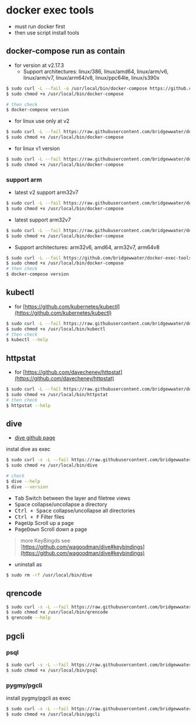 # docker exec tools

- must run docker first
- then use script install tools

## docker-compose run as contain

- for version at v2.17.3
  - Support architectures: linux/386, linux/amd64, linux/arm/v6, linux/arm/v7, linux/arm64/v8, linux/ppc64le, linux/s390x

```bash
$ sudo curl -L --fail -o /usr/local/bin/docker-compose https://github.com/bridgewwater/docker-exec-tools/releases/download/v2.17.3/run.sh
$ sudo chmod +x /usr/local/bin/docker-compose

# then check
$ docker-compose version
```

- for linux use only at v2

```bash
$ sudo curl -L --fail https://raw.githubusercontent.com/bridgewwater/docker-exec-tools/main/docker-compose/2.11.2-v2/run.sh -o /usr/local/bin/docker-compose
$ sudo chmod +x /usr/local/bin/docker-compose
```

- for linux v1 version

```bash
$ sudo curl -L --fail https://raw.githubusercontent.com/bridgewwater/docker-exec-tools/main/docker-compose/1.24.1/run.sh -o /usr/local/bin/docker-compose
$ sudo chmod +x /usr/local/bin/docker-compose
```

### support arm

- latest v2 support arm32v7

```bash
$ sudo curl -L --fail https://raw.githubusercontent.com/bridgewwater/docker-exec-tools/main/docker-compose/arm/arm32v7-v2/run.sh -o /usr/local/bin/docker-compose
$ sudo chmod +x /usr/local/bin/docker-compose
```

- latest support arm32v7

```bash
$ sudo curl -L --fail https://raw.githubusercontent.com/bridgewwater/docker-exec-tools/main/docker-compose/arm/arm32v7-latest/run.sh -o /usr/local/bin/docker-compose
$ sudo chmod +x /usr/local/bin/docker-compose
```

- Support architectures: arm32v6, amd64, arm32v7, arm64v8

```bash
$ sudo curl -L --fail https://github.com/bridgewwater/docker-exec-tools/releases/download/v1.26.0-arm-ls5/run.sh -o /usr/local/bin/docker-compose
$ sudo chmod +x /usr/local/bin/docker-compose
# then check
$ docker-compose version
```

## kubectl

- for [https://github.com/kubernetes/kubectl](https://github.com/kubernetes/kubectl)

```bash
$ sudo curl -L --fail https://raw.githubusercontent.com/bridgewwater/docker-exec-tools/main/kubectl/latest/run.sh -o /usr/local/bin/kubectl
$ sudo chmod +x /usr/local/bin/kubectl
# then check
$ kubectl --help
```

## httpstat

- for [https://github.com/davecheney/httpstat](https://github.com/davecheney/httpstat)

```bash
$ sudo curl -L --fail https://raw.githubusercontent.com/bridgewwater/docker-exec-tools/main/httpstat/latest/run.sh -o /usr/local/bin/httpstat
$ sudo chmod +x /usr/local/bin/httpstat
# then check
$ httpstat --help
```

## dive

- [dive github page](https://github.com/wagoodman/dive)

instal dive as exec

```bash
$ sudo curl -s -L --fail https://raw.githubusercontent.com/bridgewwater/docker-exec-tools/main/dive/v0.12.0/run.sh -o /usr/local/bin/dive
$ sudo chmod +x /usr/local/bin/dive

# check
$ dive --help
$ dive --version
```

- <kbd>Tab</kbd>  Switch between the layer and filetree views
- <kbd>Space</kbd> collapse/uncollapse a directory
- <kbd>Ctrl + Space</kbd>  collapse/uncollapse all directories
- <kbd>Ctrl + F</kbd> Filter files
- <kbd>PageUp</kbd> Scroll up a page
- <kbd>PageDown</kbd> Scroll down a page

> more KeyBingds see [https://github.com/wagoodman/dive#keybindings](https://github.com/wagoodman/dive#keybindings)

- uninstall as

```bash
$ sudo rm -rf /usr/local/bin/dive
```

## qrencode

```bash
$ sudo curl -s -L --fail https://raw.githubusercontent.com/bridgewwater/docker-exec-tools/main/qrencode/latest/run.sh -o /usr/local/bin/qrencode
$ sudo chmod +x /usr/local/bin/qrencode
$ qrencode --help
```

## pgcli

### psql

```bash
$ sudo curl -s -L --fail https://raw.githubusercontent.com/bridgewwater/docker-exec-tools/main/pgcli/psql/9.6.16-alpine/run.sh -o /usr/local/bin/psql
$ sudo chmod +x /usr/local/bin/psql
```

### pygmy/pgcli

install pygmy/pgcli as exec

```bash
$ sudo curl -s -L --fail https://raw.githubusercontent.com/bridgewwater/docker-exec-tools/main/pgcli/pygmy/run.sh -o /usr/local/bin/pgcli
$ sudo chmod +x /usr/local/bin/pgcli
```
